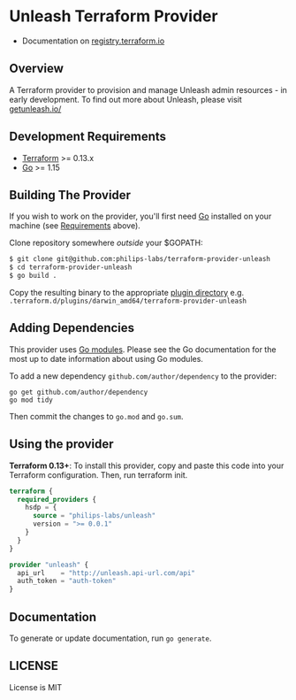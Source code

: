 # Unleash Terraform Provider

- Documentation on [registry.terraform.io](https://registry.terraform.io/providers/philips-labs/unleash/latest/docs)

## Overview

A Terraform provider to provision and manage Unleash admin resources - in early development.
To find out more about Unleash, please visit [getunleash.io/](https://www.getunleash.io/)

## Development Requirements

-	[Terraform](https://www.terraform.io/downloads.html) >= 0.13.x
-	[Go](https://golang.org/doc/install) >= 1.15

## Building The Provider

If you wish to work on the provider, you'll first need [Go](http://www.golang.org) installed on your machine (see [Requirements](#requirements) above).

Clone repository somewhere *outside* your $GOPATH:

```sh
$ git clone git@github.com:philips-labs/terraform-provider-unleash
$ cd terraform-provider-unleash
$ go build .
```

Copy the resulting binary to the appropriate [plugin directory](https://www.terraform.io/docs/configuration/providers.html#third-party-plugins) e.g. `.terraform.d/plugins/darwin_amd64/terraform-provider-unleash`

## Adding Dependencies

This provider uses [Go modules](https://github.com/golang/go/wiki/Modules).
Please see the Go documentation for the most up to date information about using Go modules.

To add a new dependency `github.com/author/dependency` to the provider:

```
go get github.com/author/dependency
go mod tidy
```

Then commit the changes to `go.mod` and `go.sum`.

## Using the provider

**Terraform 0.13+**: To install this provider, copy and paste this code into your Terraform configuration. Then, run terraform init.

```terraform
terraform {
  required_providers {
    hsdp = {
      source = "philips-labs/unleash"
      version = ">= 0.0.1"
    }
  }
}

provider "unleash" {
  api_url    = "http://unleash.api-url.com/api"
  auth_token = "auth-token"
}
```

## Documentation

To generate or update documentation, run `go generate`.

## LICENSE

License is MIT
